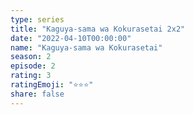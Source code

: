 ```yaml
---
type: series
title: "Kaguya-sama wa Kokurasetai 2x2"
date: "2022-04-10T00:00:00"
name: "Kaguya-sama wa Kokurasetai"
season: 2
episode: 2
rating: 3
ratingEmoji: "⭐️⭐️⭐️"
share: false
---
```

